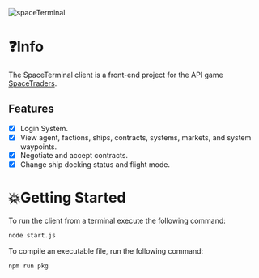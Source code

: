 ![spaceTerminal](https://github.com/MorganGodden/SpaceTerminal/assets/52884391/b9821706-1b63-4cd6-929c-0052851149dd)

# :question:Info
The SpaceTerminal client is a front-end project for the API game [SpaceTraders](https://spacetraders.io).
## Features
- [x] Login System.
- [x] View agent, factions, ships, contracts, systems, markets, and system waypoints.
- [x] Negotiate and accept contracts.
- [x] Change ship docking status and flight mode.

# 💥Getting Started
To run the client from a terminal execute the following command:
 ```sh
 node start.js
 ```
To compile an executable file, run the following command:
 ```sh
 npm run pkg
 ```
